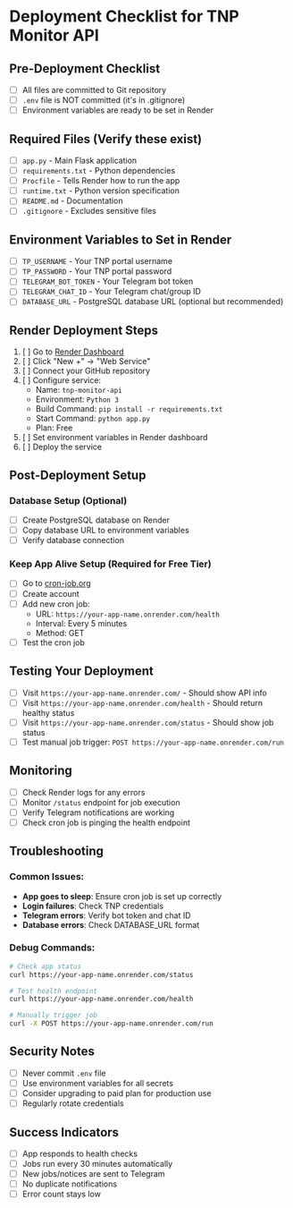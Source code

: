 # Deployment Checklist for TNP Monitor API

## Pre-Deployment Checklist

- [ ] All files are committed to Git repository
- [ ] `.env` file is NOT committed (it's in .gitignore)
- [ ] Environment variables are ready to be set in Render

## Required Files (Verify these exist)

- [ ] `app.py` - Main Flask application
- [ ] `requirements.txt` - Python dependencies
- [ ] `Procfile` - Tells Render how to run the app
- [ ] `runtime.txt` - Python version specification
- [ ] `README.md` - Documentation
- [ ] `.gitignore` - Excludes sensitive files

## Environment Variables to Set in Render

- [ ] `TP_USERNAME` - Your TNP portal username
- [ ] `TP_PASSWORD` - Your TNP portal password
- [ ] `TELEGRAM_BOT_TOKEN` - Your Telegram bot token
- [ ] `TELEGRAM_CHAT_ID` - Your Telegram chat/group ID
- [ ] `DATABASE_URL` - PostgreSQL database URL (optional but recommended)

## Render Deployment Steps

1. [ ] Go to [Render Dashboard](https://dashboard.render.com/)
2. [ ] Click "New +" → "Web Service"
3. [ ] Connect your GitHub repository
4. [ ] Configure service:
   - Name: `tnp-monitor-api`
   - Environment: `Python 3`
   - Build Command: `pip install -r requirements.txt`
   - Start Command: `python app.py`
   - Plan: Free
5. [ ] Set environment variables in Render dashboard
6. [ ] Deploy the service

## Post-Deployment Setup

### Database Setup (Optional)
- [ ] Create PostgreSQL database on Render
- [ ] Copy database URL to environment variables
- [ ] Verify database connection

### Keep App Alive Setup (Required for Free Tier)
- [ ] Go to [cron-job.org](https://cron-job.org/)
- [ ] Create account
- [ ] Add new cron job:
  - URL: `https://your-app-name.onrender.com/health`
  - Interval: Every 5 minutes
  - Method: GET
- [ ] Test the cron job

## Testing Your Deployment

- [ ] Visit `https://your-app-name.onrender.com/` - Should show API info
- [ ] Visit `https://your-app-name.onrender.com/health` - Should return healthy status
- [ ] Visit `https://your-app-name.onrender.com/status` - Should show job status
- [ ] Test manual job trigger: `POST https://your-app-name.onrender.com/run`

## Monitoring

- [ ] Check Render logs for any errors
- [ ] Monitor `/status` endpoint for job execution
- [ ] Verify Telegram notifications are working
- [ ] Check cron job is pinging the health endpoint

## Troubleshooting

### Common Issues:
- **App goes to sleep**: Ensure cron job is set up correctly
- **Login failures**: Check TNP credentials
- **Telegram errors**: Verify bot token and chat ID
- **Database errors**: Check DATABASE_URL format

### Debug Commands:
```bash
# Check app status
curl https://your-app-name.onrender.com/status

# Test health endpoint
curl https://your-app-name.onrender.com/health

# Manually trigger job
curl -X POST https://your-app-name.onrender.com/run
```

## Security Notes

- [ ] Never commit `.env` file
- [ ] Use environment variables for all secrets
- [ ] Consider upgrading to paid plan for production use
- [ ] Regularly rotate credentials

## Success Indicators

- [ ] App responds to health checks
- [ ] Jobs run every 30 minutes automatically
- [ ] New jobs/notices are sent to Telegram
- [ ] No duplicate notifications
- [ ] Error count stays low 